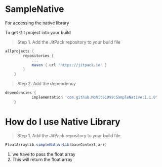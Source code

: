 # SampleNative
For accessing the native library

To get Git project into your build

>Step 1. Add the JitPack repository to your build file
```gradle
allprojects {
		repositories {
			...
			maven { url 'https://jitpack.io' }
		}
	}
```

>Step 2. Add the dependency
```gradle
dependencies {
	        implementation 'com.github.MohitS1999:SampleNative:1.1.0'
	}
```

<h1>
How do I use Native Library 
</h1>

>Step 1. Add the JitPack repository to your build file

```gradle
FloatArrayLib.simpleNativeLib(baseContext,arr)
```
1) we have to pass the float array
2) This will return the float array 
